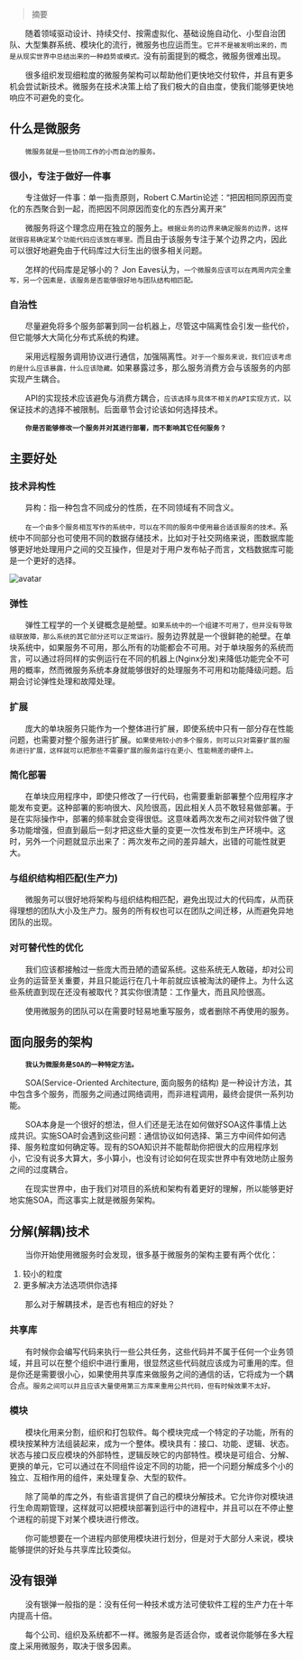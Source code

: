 
> 摘要

&emsp;&emsp;随着领域驱动设计、持续交付、按需虚拟化、基础设施自动化、小型自治团队、大型集群系统、模块化的流行，微服务也应运而生。`它并不是被发明出来的，而是从现实世界中总结出来的一种趋势或模式。`没有前面提到的概念，微服务很难出现。

&emsp;&emsp;很多组织发现细粒度的微服务架构可以帮助他们更快地交付软件，并且有更多机会尝试新技术。微服务在技术决策上给了我们极大的自由度，使我们能够更快地响应不可避免的变化。

## 什么是微服务

&emsp;&emsp;`微服务就是一些协同工作的小而自治的服务。`

### 很小，专注于做好一件事

&emsp;&emsp;专注做好一件事：单一指责原则，Robert C.Martin论述：“把因相同原因而变化的东西聚合到一起，而把因不同原因而变化的东西分离开来”

&emsp;&emsp;微服务将这个理念应用在独立的服务上。`根据业务的边界来确定服务的边界，这样就很容易确定某个功能代码应该放在哪里。`而且由于该服务专注于某个边界之内，因此可以很好地避免由于代码库过大衍生出的很多相关问题。

&emsp;&emsp;怎样的代码库是足够小的？ Jon Eaves认为，`一个微服务应该可以在两周内完全重写，另一个因素是，该服务是否能够很好地与团队结构相匹配。`

### 自治性

&emsp;&emsp;尽量避免将多个服务部署到同一台机器上，尽管这中隔离性会引发一些代价，但它能够大大简化分布式系统的构建。

&emsp;&emsp;采用远程服务调用协议进行通信，加强隔离性。`对于一个服务来说，我们应该考虑的是什么应该暴露，什么应该隐藏。`如果暴露过多，那么服务消费方会与该服务的内部实现产生耦合。

&emsp;&emsp;API的实现技术应该避免与消费方耦合，`应该选择与具体不相关的API实现方式，`以保证技术的选择不被限制。后面章节会讨论该如何选择技术。

&emsp;&emsp;**`你是否能够修改一个服务并对其进行部署，而不影响其它任何服务？`**

## 主要好处

### 技术异构性

&emsp;&emsp;异构：指一种包含不同成分的性质，在不同领域有不同含义。

&emsp;&emsp;`在一个由多个服务相互写作的系统中，可以在不同的服务中使用最合适该服务的技术。`系统中不同部分也可使用不同的数据存储技术，比如对于社交网络来说，图数据库能够更好地处理用户之间的交互操作，但是对于用户发布帖子而言，文档数据库可能是一个更好的选择。

![avatar](https://cdn.jsdelivr.net/gh/facedamon/MarkDownPhotos@master/books/micro-design/1-1微服务采用不同的技术.jpeg)

### 弹性

&emsp;&emsp;弹性工程学的一个关键概念是舱壁。`如果系统中的一个组建不可用了，但并没有导致级联故障，那么系统的其它部分还可以正常运行。`服务边界就是一个很鲜艳的舱壁。在单块系统中，如果服务不可用，那么所有的功能都会不可用。对于单块服务的系统而言，可以通过将同样的实例运行在不同的机器上(Nginx分发)来降低功能完全不可用的概率，然而微服务系统本身就能够很好的处理服务不可用和功能降级问题。后期会讨论弹性处理和故障处理。

### 扩展

&emsp;&emsp;庞大的单块服务只能作为一个整体进行扩展，即使系统中只有一部分存在性能问题，也需要对整个服务进行扩展。`如果使用较小的多个服务，则可以只对需要扩展的服务进行扩展，这样就可以把那些不需要扩展的服务运行在更小、性能稍差的硬件上。`

### 简化部署

&emsp;&emsp;在单块应用程序中，即使只修改了一行代码，也需要重新部署整个应用程序才能发布变更。这种部署的影响很大、风险很高，因此相关人员不敢轻易做部署。于是在实际操作中，部署的频率就会变得很低。这意味着两次发布之间对软件做了很多功能增强，但直到最后一刻才把这些大量的变更一次性发布到生产环境中。这时，另外一个问题就显示出来了：两次发布之间的差异越大，出错的可能性就更大。

### 与组织结构相匹配(生产力)

&emsp;&emsp;微服务可以很好地将架构与组织结构相匹配，避免出现过大的代码库，从而获得理想的团队大小及生产力。服务的所有权也可以在团队之间迁移，从而避免异地团队的出现。

### 对可替代性的优化

&emsp;&emsp;我们应该都接触过一些庞大而丑陋的遗留系统。这些系统无人敢碰，却对公司业务的运营至关重要，并且只能运行在几十年前就应该被淘汰的硬件上。为什么这些系统直到现在还没有被取代？其实你很清楚：工作量大，而且风险很高。

&emsp;&emsp;使用微服务的团队可以在需要时轻易地重写服务，或者删除不再使用的服务。

## 面向服务的架构

&emsp;&emsp;**`我认为微服务是SOA的一种特定方法。`**

&emsp;&emsp;SOA(Service-Oriented Architecture, 面向服务的结构) 是一种设计方法，其中包含多个服务，而服务之间通过网络调用，而非进程调用，最终会提供一系列功能。

&emsp;&emsp;SOA本身是一个很好的想法，但人们还是无法在如何做好SOA这件事情上达成共识。实施SOA时会遇到这些问题：通信协议如何选择、第三方中间件如何选择、服务粒度如何确定等。现有的SOA知识并不能帮助你把很大的应用程序划小，它没有说多大算大，多小算小，也没有讨论如何在现实世界中有效地防止服务之间的过度耦合。

&emsp;&emsp;在现实世界中，由于我们对项目的系统和架构有着更好的理解，所以能够更好地实施SOA，而这事实上就是微服务架构。

## 分解(解耦)技术

&emsp;&emsp;当你开始使用微服务时会发现，很多基于微服务的架构主要有两个优化：
1. 较小的粒度
2. 更多解决方法选项供你选择

&emsp;&emsp;那么对于解耦技术，是否也有相应的好处？

### 共享库

&emsp;&emsp;有时候你会编写代码来执行一些公共任务，这些代码并不属于任何一个业务领域，并且可以在整个组织中进行重用，很显然这些代码就应该成为可重用的库。但是你还是需要很小心，如果使用共享库来做服务之间的通信的话，它将成为一个耦合点。`服务之间可以并且应该大量使用第三方库来重用公共代码，但有时候效果不太好。`

### 模块

&emsp;&emsp;模块化用来分割，组织和打包软件。每个模块完成一个特定的子功能，所有的模块按某种方法组装起来，成为一个整体。模块具有：接口、功能、逻辑、状态。状态与接口反应模块的外部特性，逻辑反映它的内部特性。模块是可组合、分解、更换的单元，它可以通过在不同组件设定不同的功能，把一个问题分解成多个小的独立、互相作用的组件，来处理复杂、大型的软件。

&emsp;&emsp;除了简单的库之外，有些语言提供了自己的模块分解技术。它允许你对模块进行生命周期管理，这样就可以把模块部署到运行中的进程中，并且可以在不停止整个进程的前提下对某个模块进行修改。

&emsp;&emsp;你可能想要在一个进程内部使用模块进行划分，但是对于大部分人来说，模块能够提供的好处与共享库比较类似。

## 没有银弹

&emsp;&emsp;没有银弹一般指的是：没有任何一种技术或方法可使软件工程的生产力在十年内提高十倍。

&emsp;&emsp;每个公司、组织及系统都不一样。微服务是否适合你，或者说你能够在多大程度上采用微服务，取决于很多因素。

